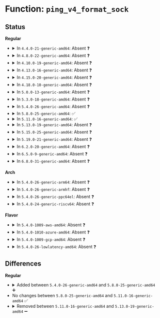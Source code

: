 # Function: <code>ping_v4_format_sock</code>

## Status
<b>Regular</b>
<ul>
<li>
<details>
<summary>In <code>4.4.0-21-generic-amd64</code>: Absent ❓</summary>

```json
{
  "name": "ping_v4_format_sock",
  "collision_type": "Unique Static",
  "inline_type": "Full",
  "funcs": [
    {
      "addr": 18446744071586849286,
      "name": "ping_v4_format_sock",
      "external": false,
      "loc": "net/ipv4/ping.c:1104",
      "file": "net/ipv4/ping.c",
      "inline": "not declared, inlined",
      "caller_inline": [
        "net/ipv4/ping.c:ping_v4_seq_show"
      ],
      "caller_func": []
    }
  ],
  "symbols": []
}
```
</details>
</li>
<li>
<details>
<summary>In <code>4.8.0-22-generic-amd64</code>: Absent ❓</summary>

```json
{
  "name": "ping_v4_format_sock",
  "collision_type": "Unique Static",
  "inline_type": "Full",
  "funcs": [
    {
      "addr": 18446744071587299078,
      "name": "ping_v4_format_sock",
      "external": false,
      "loc": "net/ipv4/ping.c:1109",
      "file": "net/ipv4/ping.c",
      "inline": "not declared, inlined",
      "caller_inline": [
        "net/ipv4/ping.c:ping_v4_seq_show"
      ],
      "caller_func": []
    }
  ],
  "symbols": []
}
```
</details>
</li>
<li>
<details>
<summary>In <code>4.10.0-19-generic-amd64</code>: Absent ❓</summary>

```json
{
  "name": "ping_v4_format_sock",
  "collision_type": "Unique Static",
  "inline_type": "Full",
  "funcs": [
    {
      "addr": 18446744071587501139,
      "name": "ping_v4_format_sock",
      "external": false,
      "loc": "net/ipv4/ping.c:1111",
      "file": "net/ipv4/ping.c",
      "inline": "not declared, inlined",
      "caller_inline": [
        "net/ipv4/ping.c:ping_v4_seq_show"
      ],
      "caller_func": []
    }
  ],
  "symbols": []
}
```
</details>
</li>
<li>
<details>
<summary>In <code>4.13.0-16-generic-amd64</code>: Absent ❓</summary>

```json
{
  "name": "ping_v4_format_sock",
  "collision_type": "Unique Static",
  "inline_type": "Full",
  "funcs": [
    {
      "addr": 18446744071587638467,
      "name": "ping_v4_format_sock",
      "external": false,
      "loc": "net/ipv4/ping.c:1113",
      "file": "net/ipv4/ping.c",
      "inline": "not declared, inlined",
      "caller_inline": [
        "net/ipv4/ping.c:ping_v4_seq_show"
      ],
      "caller_func": []
    }
  ],
  "symbols": []
}
```
</details>
</li>
<li>
<details>
<summary>In <code>4.15.0-20-generic-amd64</code>: Absent ❓</summary>

```json
{
  "name": "ping_v4_format_sock",
  "collision_type": "Unique Static",
  "inline_type": "Full",
  "funcs": [
    {
      "addr": 18446744071588163059,
      "name": "ping_v4_format_sock",
      "external": false,
      "loc": "net/ipv4/ping.c:1113",
      "file": "net/ipv4/ping.c",
      "inline": "not declared, inlined",
      "caller_inline": [
        "net/ipv4/ping.c:ping_v4_seq_show"
      ],
      "caller_func": []
    }
  ],
  "symbols": []
}
```
</details>
</li>
<li>
<details>
<summary>In <code>4.18.0-10-generic-amd64</code>: Absent ❓</summary>

```json
{
  "name": "ping_v4_format_sock",
  "collision_type": "Unique Static",
  "inline_type": "Full",
  "funcs": [
    {
      "addr": 18446744071588517741,
      "name": "ping_v4_format_sock",
      "external": false,
      "loc": "net/ipv4/ping.c:1116",
      "file": "net/ipv4/ping.c",
      "inline": "not declared, inlined",
      "caller_inline": [
        "net/ipv4/ping.c:ping_v4_seq_show"
      ],
      "caller_func": []
    }
  ],
  "symbols": []
}
```
</details>
</li>
<li>
<details>
<summary>In <code>5.0.0-13-generic-amd64</code>: Absent ❓</summary>

```json
{
  "name": "ping_v4_format_sock",
  "collision_type": "Unique Static",
  "inline_type": "Full",
  "funcs": [
    {
      "addr": 18446744071588713469,
      "name": "ping_v4_format_sock",
      "external": false,
      "loc": "net/ipv4/ping.c:1106",
      "file": "net/ipv4/ping.c",
      "inline": "not declared, inlined",
      "caller_inline": [
        "net/ipv4/ping.c:ping_v4_seq_show"
      ],
      "caller_func": []
    }
  ],
  "symbols": []
}
```
</details>
</li>
<li>
<details>
<summary>In <code>5.3.0-18-generic-amd64</code>: Absent ❓</summary>

```json
{
  "name": "ping_v4_format_sock",
  "collision_type": "Unique Static",
  "inline_type": "Full",
  "funcs": [
    {
      "addr": 18446744071589134457,
      "name": "ping_v4_format_sock",
      "external": false,
      "loc": "net/ipv4/ping.c:1101",
      "file": "net/ipv4/ping.c",
      "inline": "not declared, inlined",
      "caller_inline": [
        "net/ipv4/ping.c:ping_v4_seq_show"
      ],
      "caller_func": []
    }
  ],
  "symbols": []
}
```
</details>
</li>
<li>
<details>
<summary>In <code>5.4.0-26-generic-amd64</code>: Absent ❓</summary>

```json
{
  "name": "ping_v4_format_sock",
  "collision_type": "Unique Static",
  "inline_type": "Full",
  "funcs": [
    {
      "addr": 18446744071589358537,
      "name": "ping_v4_format_sock",
      "external": false,
      "loc": "net/ipv4/ping.c:1101",
      "file": "net/ipv4/ping.c",
      "inline": "not declared, inlined",
      "caller_inline": [
        "net/ipv4/ping.c:ping_v4_seq_show"
      ],
      "caller_func": []
    }
  ],
  "symbols": []
}
```
</details>
</li>
<li>
<details>
<summary>In <code>5.8.0-25-generic-amd64</code>: ✅</summary>

```c
void ping_v4_format_sock(struct sock * sp, struct seq_file * f, int bucket)
```

```json
{
  "name": "ping_v4_format_sock",
  "collision_type": "Unique Static",
  "inline_type": "No",
  "funcs": [
    {
      "addr": 18446744071590340032,
      "name": "ping_v4_format_sock",
      "external": false,
      "loc": "net/ipv4/ping.c:1104",
      "file": "net/ipv4/ping.c",
      "inline": "seen, unknown",
      "caller_inline": [],
      "caller_func": [
        "net/ipv4/ping.c:ping_v4_seq_show"
      ]
    }
  ],
  "symbols": [
    {
      "addr": 18446744071590340032,
      "name": "ping_v4_format_sock",
      "section": ".text",
      "bind": "STB_LOCAL",
      "size": 238
    }
  ]
}
```
</details>
</li>
<li>
<details>
<summary>In <code>5.11.0-16-generic-amd64</code>: ✅</summary>

```c
void ping_v4_format_sock(struct sock * sp, struct seq_file * f, int bucket)
```

```json
{
  "name": "ping_v4_format_sock",
  "collision_type": "Unique Static",
  "inline_type": "No",
  "funcs": [
    {
      "addr": 18446744071590392896,
      "name": "ping_v4_format_sock",
      "external": false,
      "loc": "net/ipv4/ping.c:1093",
      "file": "net/ipv4/ping.c",
      "inline": "seen, unknown",
      "caller_inline": [],
      "caller_func": [
        "net/ipv4/ping.c:ping_v4_seq_show"
      ]
    }
  ],
  "symbols": [
    {
      "addr": 18446744071590392896,
      "name": "ping_v4_format_sock",
      "section": ".text",
      "bind": "STB_LOCAL",
      "size": 238
    }
  ]
}
```
</details>
</li>
<li>
<details>
<summary>In <code>5.13.0-19-generic-amd64</code>: Absent ❓</summary>

```json
{
  "name": "ping_v4_format_sock",
  "collision_type": "Unique Static",
  "inline_type": "Full",
  "funcs": [
    {
      "addr": 18446744071590309129,
      "name": "ping_v4_format_sock",
      "external": false,
      "loc": "net/ipv4/ping.c:1097",
      "file": "net/ipv4/ping.c",
      "inline": "not declared, inlined",
      "caller_inline": [
        "net/ipv4/ping.c:ping_v4_seq_show"
      ],
      "caller_func": []
    }
  ],
  "symbols": []
}
```
</details>
</li>
<li>
<details>
<summary>In <code>5.15.0-25-generic-amd64</code>: Absent ❓</summary>

```json
{
  "name": "ping_v4_format_sock",
  "collision_type": "Unique Static",
  "inline_type": "Full",
  "funcs": [
    {
      "addr": 18446744071591096537,
      "name": "ping_v4_format_sock",
      "external": false,
      "loc": "net/ipv4/ping.c:1104",
      "file": "net/ipv4/ping.c",
      "inline": "not declared, inlined",
      "caller_inline": [
        "net/ipv4/ping.c:ping_v4_seq_show"
      ],
      "caller_func": []
    }
  ],
  "symbols": []
}
```
</details>
</li>
<li>
<details>
<summary>In <code>5.19.0-21-generic-amd64</code>: Absent ❓</summary>

```json
{
  "name": "ping_v4_format_sock",
  "collision_type": "Unique Static",
  "inline_type": "Full",
  "funcs": [
    {
      "addr": 18446744071592748031,
      "name": "ping_v4_format_sock",
      "external": false,
      "loc": "net/ipv4/ping.c:1121",
      "file": "net/ipv4/ping.c",
      "inline": "not declared, inlined",
      "caller_inline": [
        "net/ipv4/ping.c:ping_v4_seq_show"
      ],
      "caller_func": []
    }
  ],
  "symbols": []
}
```
</details>
</li>
<li>
<details>
<summary>In <code>6.2.0-20-generic-amd64</code>: Absent ❓</summary>

```json
{
  "name": "ping_v4_format_sock",
  "collision_type": "Unique Static",
  "inline_type": "Full",
  "funcs": [
    {
      "addr": 18446744071594619503,
      "name": "ping_v4_format_sock",
      "external": false,
      "loc": "net/ipv4/ping.c:1130",
      "file": "net/ipv4/ping.c",
      "inline": "not declared, inlined",
      "caller_inline": [
        "net/ipv4/ping.c:ping_v4_seq_show"
      ],
      "caller_func": []
    }
  ],
  "symbols": []
}
```
</details>
</li>
<li>
<details>
<summary>In <code>6.5.0-9-generic-amd64</code>: Absent ❓</summary>

```json
{
  "name": "ping_v4_format_sock",
  "collision_type": "Unique Static",
  "inline_type": "Full",
  "funcs": [
    {
      "addr": 18446744071595011663,
      "name": "ping_v4_format_sock",
      "external": false,
      "loc": "net/ipv4/ping.c:1114",
      "file": "net/ipv4/ping.c",
      "inline": "not declared, inlined",
      "caller_inline": [
        "net/ipv4/ping.c:ping_v4_seq_show"
      ],
      "caller_func": []
    }
  ],
  "symbols": []
}
```
</details>
</li>
<li>
<details>
<summary>In <code>6.8.0-31-generic-amd64</code>: Absent ❓</summary>

```json
{
  "name": "ping_v4_format_sock",
  "collision_type": "Unique Static",
  "inline_type": "Full",
  "funcs": [
    {
      "addr": 18446744071595824383,
      "name": "ping_v4_format_sock",
      "external": false,
      "loc": "net/ipv4/ping.c:1114",
      "file": "net/ipv4/ping.c",
      "inline": "not declared, inlined",
      "caller_inline": [
        "net/ipv4/ping.c:ping_v4_seq_show"
      ],
      "caller_func": []
    }
  ],
  "symbols": []
}
```
</details>
</li>
</ul>
<b>Arch</b>
<ul>
<li>
<details>
<summary>In <code>5.4.0-26-generic-arm64</code>: Absent ❓</summary>

```json
{
  "name": "ping_v4_format_sock",
  "collision_type": "Unique Static",
  "inline_type": "Full",
  "funcs": [
    {
      "addr": 18446603336502999948,
      "name": "ping_v4_format_sock",
      "external": false,
      "loc": "net/ipv4/ping.c:1101",
      "file": "net/ipv4/ping.c",
      "inline": "not declared, inlined",
      "caller_inline": [
        "net/ipv4/ping.c:ping_v4_seq_show"
      ],
      "caller_func": []
    }
  ],
  "symbols": []
}
```
</details>
</li>
<li>
<details>
<summary>In <code>5.4.0-26-generic-armhf</code>: Absent ❓</summary>

```json
{
  "name": "ping_v4_format_sock",
  "collision_type": "Unique Static",
  "inline_type": "Full",
  "funcs": [
    {
      "addr": 3235690060,
      "name": "ping_v4_format_sock",
      "external": false,
      "loc": "net/ipv4/ping.c:1101",
      "file": "net/ipv4/ping.c",
      "inline": "not declared, inlined",
      "caller_inline": [
        "net/ipv4/ping.c:ping_v4_seq_show"
      ],
      "caller_func": []
    }
  ],
  "symbols": []
}
```
</details>
</li>
<li>
<details>
<summary>In <code>5.4.0-26-generic-ppc64el</code>: Absent ❓</summary>

```json
{
  "name": "ping_v4_format_sock",
  "collision_type": "Unique Static",
  "inline_type": "Full",
  "funcs": [
    {
      "addr": 13835058055296691252,
      "name": "ping_v4_format_sock",
      "external": false,
      "loc": "net/ipv4/ping.c:1101",
      "file": "net/ipv4/ping.c",
      "inline": "not declared, inlined",
      "caller_inline": [
        "net/ipv4/ping.c:ping_v4_seq_show"
      ],
      "caller_func": []
    }
  ],
  "symbols": []
}
```
</details>
</li>
<li>
<details>
<summary>In <code>5.4.0-24-generic-riscv64</code>: Absent ❓</summary>

```json
{
  "name": "ping_v4_format_sock",
  "collision_type": "Unique Static",
  "inline_type": "Full",
  "funcs": [
    {
      "addr": 18446743936279075034,
      "name": "ping_v4_format_sock",
      "external": false,
      "loc": "net/ipv4/ping.c:1101",
      "file": "net/ipv4/ping.c",
      "inline": "not declared, inlined",
      "caller_inline": [
        "net/ipv4/ping.c:ping_v4_seq_show"
      ],
      "caller_func": []
    }
  ],
  "symbols": []
}
```
</details>
</li>
</ul>
<b>Flavor</b>
<ul>
<li>
<details>
<summary>In <code>5.4.0-1009-aws-amd64</code>: Absent ❓</summary>

```json
{
  "name": "ping_v4_format_sock",
  "collision_type": "Unique Static",
  "inline_type": "Full",
  "funcs": [
    {
      "addr": 18446744071588964713,
      "name": "ping_v4_format_sock",
      "external": false,
      "loc": "net/ipv4/ping.c:1101",
      "file": "net/ipv4/ping.c",
      "inline": "not declared, inlined",
      "caller_inline": [
        "net/ipv4/ping.c:ping_v4_seq_show"
      ],
      "caller_func": []
    }
  ],
  "symbols": []
}
```
</details>
</li>
<li>
<details>
<summary>In <code>5.4.0-1010-azure-amd64</code>: Absent ❓</summary>

```json
{
  "name": "ping_v4_format_sock",
  "collision_type": "Unique Static",
  "inline_type": "Full",
  "funcs": [
    {
      "addr": 18446744071588676649,
      "name": "ping_v4_format_sock",
      "external": false,
      "loc": "net/ipv4/ping.c:1101",
      "file": "net/ipv4/ping.c",
      "inline": "not declared, inlined",
      "caller_inline": [
        "net/ipv4/ping.c:ping_v4_seq_show"
      ],
      "caller_func": []
    }
  ],
  "symbols": []
}
```
</details>
</li>
<li>
<details>
<summary>In <code>5.4.0-1009-gcp-amd64</code>: Absent ❓</summary>

```json
{
  "name": "ping_v4_format_sock",
  "collision_type": "Unique Static",
  "inline_type": "Full",
  "funcs": [
    {
      "addr": 18446744071589401097,
      "name": "ping_v4_format_sock",
      "external": false,
      "loc": "net/ipv4/ping.c:1101",
      "file": "net/ipv4/ping.c",
      "inline": "not declared, inlined",
      "caller_inline": [
        "net/ipv4/ping.c:ping_v4_seq_show"
      ],
      "caller_func": []
    }
  ],
  "symbols": []
}
```
</details>
</li>
<li>
<details>
<summary>In <code>5.4.0-26-lowlatency-amd64</code>: Absent ❓</summary>

```json
{
  "name": "ping_v4_format_sock",
  "collision_type": "Unique Static",
  "inline_type": "Full",
  "funcs": [
    {
      "addr": 18446744071589444473,
      "name": "ping_v4_format_sock",
      "external": false,
      "loc": "net/ipv4/ping.c:1101",
      "file": "net/ipv4/ping.c",
      "inline": "not declared, inlined",
      "caller_inline": [
        "net/ipv4/ping.c:ping_v4_seq_show"
      ],
      "caller_func": []
    }
  ],
  "symbols": []
}
```
</details>
</li>
</ul>

## Differences
<b>Regular</b>
<ul>
<li>
<details>
<summary>Added between <code>5.4.0-26-generic-amd64</code> and <code>5.8.0-25-generic-amd64</code> ➕</summary>

```c
void ping_v4_format_sock(struct sock * sp, struct seq_file * f, int bucket)
```
</details>
</li>
<li>
No changes between <code>5.8.0-25-generic-amd64</code> and <code>5.11.0-16-generic-amd64</code> ✅
</li>
<li>
<details>
<summary>Removed between <code>5.11.0-16-generic-amd64</code> and <code>5.13.0-19-generic-amd64</code> ➖</summary>

```c
void ping_v4_format_sock(struct sock * sp, struct seq_file * f, int bucket)
```
</details>
</li>
</ul>

